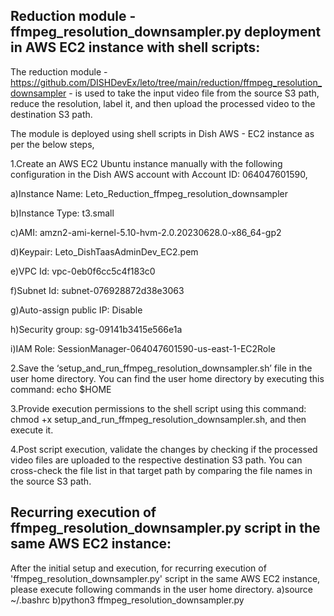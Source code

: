 Reduction module - ffmpeg_resolution_downsampler.py deployment in AWS EC2 instance with shell scripts:
------------------------------------------------------------------------------------------------------
The reduction module - https://github.com/DISHDevEx/leto/tree/main/reduction/ffmpeg_resolution_downsampler - is used to take the input video file from the source S3 path, reduce the resolution,
label it, and then upload the processed video to the destination S3 path.

The module is deployed using shell scripts in Dish AWS - EC2 instance as per the below steps,

1.Create an AWS EC2 Ubuntu instance manually with the following configuration in the Dish AWS account with Account ID: 064047601590,

a)Instance Name: Leto_Reduction_ffmpeg_resolution_downsampler

b)Instance Type: t3.small

c)AMI: amzn2-ami-kernel-5.10-hvm-2.0.20230628.0-x86_64-gp2

d)Keypair: Leto_DishTaasAdminDev_EC2.pem

e)VPC Id: vpc-0eb0f6cc5c4f183c0

f)Subnet Id: subnet-076928872d38e3063

g)Auto-assign public IP: Disable

h)Security group: sg-09141b3415e566e1a

i)IAM Role: SessionManager-064047601590-us-east-1-EC2Role

2.Save the ‘setup_and_run_ffmpeg_resolution_downsampler.sh’ file in the user home directory. You can find the user home directory by executing this command: echo $HOME

3.Provide execution permissions to the shell script using this command: chmod +x setup_and_run_ffmpeg_resolution_downsampler.sh, and then execute it.

4.Post script execution, validate the changes by checking if the processed video files are uploaded to the respective destination S3 path.
  You can cross-check the file list in that target path by comparing the file names in the source S3 path.

 Recurring execution of ffmpeg_resolution_downsampler.py script in the same AWS EC2 instance:
---------------------------------------------------------------------------------------------
After the initial setup and execution, for recurring execution of 'ffmpeg_resolution_downsampler.py' script in the same AWS EC2 instance,
please execute following commands in the user home directory.
a)source ~/.bashrc
b)python3 ffmpeg_resolution_downsampler.py